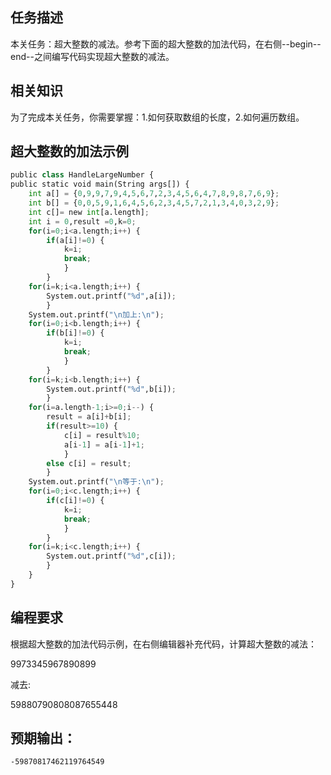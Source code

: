 ## 任务描述
本关任务：超大整数的减法。参考下面的超大整数的加法代码，在右侧--begin--end--之间编写代码实现超大整数的减法。

## 相关知识
为了完成本关任务，你需要掌握：1.如何获取数组的长度，2.如何遍历数组。

## 超大整数的加法示例
```python
public class HandleLargeNumber {
public static void main(String args[]) {
    int a[] = {0,9,9,7,9,4,5,6,7,2,3,4,5,6,4,7,8,9,8,7,6,9};
    int b[] = {0,0,5,9,1,6,4,5,6,2,3,4,5,7,2,1,3,4,0,3,2,9};
    int c[]= new int[a.length];
    int i = 0,result =0,k=0;
    for(i=0;i<a.length;i++) {
        if(a[i]!=0) {
            k=i;
            break;
            }
        }
    for(i=k;i<a.length;i++) {
        System.out.printf("%d",a[i]);
        }
    System.out.printf("\n加上:\n");
    for(i=0;i<b.length;i++) {
        if(b[i]!=0) {
            k=i;
            break;
            }
        }
    for(i=k;i<b.length;i++) {
        System.out.printf("%d",b[i]);
        }
    for(i=a.length-1;i>=0;i--) {
        result = a[i]+b[i];
        if(result>=10) {
            c[i] = result%10;
            a[i-1] = a[i-1]+1;
            }
        else c[i] = result;
        }
    System.out.printf("\n等于:\n");
    for(i=0;i<c.length;i++) {
        if(c[i]!=0) {
            k=i;
            break;
            }
        }
    for(i=k;i<c.length;i++) {
        System.out.printf("%d",c[i]);
        }
    }
}
```
## 编程要求
根据超大整数的加法代码示例，在右侧编辑器补充代码，计算超大整数的减法：

9973345967890899

减去:

59880790808087655448

## 预期输出：
<code>-59870817462119764549</code>